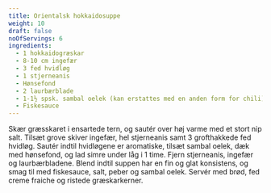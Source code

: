 ```yaml
---
title: Orientalsk hokkaidosuppe
weight: 10
draft: false
noOfServings: 6
ingredients:
  - 1 hokkaidogræskar
  - 8-10 cm ingefær
  - 3 fed hvidløg
  - 1 stjerneanis
  - Hønsefond
  - 2 laurbærblade
  - 1-1½ spsk. sambal oelek (kan erstattes med en anden form for chili)
  - Fiskesauce
---
```


Skær græsskaret i ensartede tern, og sautér over høj varme med et stort
nip salt. Tilsæt grove skiver ingefær, hel stjerneanis samt 3
grofthakkede fed hvidløg. Sautér indtil hvidløgene er aromatiske, tilsæt
sambal oelek, dæk med hønsefond, og lad simre under låg i 1 time. Fjern
stjerneanis, ingefær og laurbærbladene. Blend indtil suppen har en fin
og glat konsistens, og smag til med fiskesauce, salt, peber og sambal
oelek. Servér med brød, fed creme fraiche og ristede græskarkerner.

